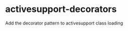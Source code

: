 activesupport-decorators
========================

Add the decorator pattern to activesupport class loading
